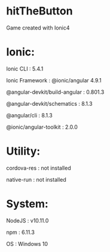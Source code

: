 # hitTheButton
Game created with Ionic4


# Ionic:

   Ionic CLI                     : 5.4.1
   
   Ionic Framework               : @ionic/angular 4.9.1
   
   @angular-devkit/build-angular : 0.801.3
   
   @angular-devkit/schematics    : 8.1.3
   
   @angular/cli                  : 8.1.3
   
   @ionic/angular-toolkit        : 2.0.0

# Utility:

   cordova-res : not installed
   
   native-run  : not installed

# System:

   NodeJS : v10.11.0
   
   npm    : 6.11.3
   
   OS     : Windows 10
